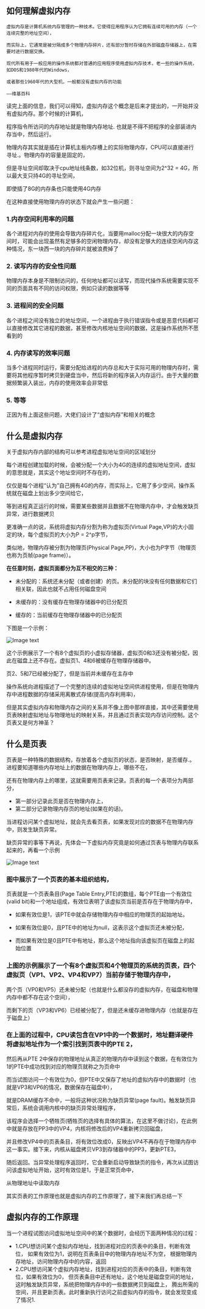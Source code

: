 ## 如何理解虚拟内存
```
虚拟内存是计算机系统内存管理的一种技术。它使得应用程序认为它拥有连续可用的内存（一个连续完整的地址空间），

而实际上，它通常是被分隔成多个物理内存碎片，还有部分暂时存储在外部磁盘存储器上，在需要时进行数据交换。

现代所有用于一般应用的操作系统都对普通的应用程序使用虚拟内存技术，老一些的操作系统，如DOS和1980年代的Windows，

或者那些1960年代的大型机，一般都没有虚拟内存的功能

——维基百科
```
读完上面的信息，我们可以得知，虚拟内存这个概念是后来才提出的，一开始并没有虚拟内存。那个时候的计算机，

程序指令所访问的内存地址就是物理内存地址. 也就是不得不把程序的全部装进内存当中，然后运行。

物理内存其实就是插在计算机主板内存槽上的实际物理内存，CPU可以直接进行寻址.。物理内存的容量是固定的，

但是寻址空间却取决于cpu地址线条数，如32位机，则寻址空间为2^32 = 4G，所以最大支只持4G的寻址空间，

即使插了8G的内存条也只能使用4G内存

在这种直接使用物理内存的状态下就会产生一些问题：

### 1.内存空间利用率的问题

各个进程对内存的使用会导致内存碎片化，当要用malloc分配一块很大的内存空间时，可能会出现虽然有足够多的空闲物理内存，却没有足够大的连续空闲内存这种情况，东一块西一块的内存碎片就被浪费掉了

### 2. 读写内存的安全性问题

物理内存本身是不限制访问的，任何地址都可以读写，而现代操作系统需要实现不同的页面具有不同的访问权限，例如只读的数据等等

### 3. 进程间的安全问题

各个进程之间没有独立的地址空间，一个进程由于执行错误指令或是恶意代码都可以直接修改其它进程的数据，甚至修改内核地址空间的数据，这是操作系统所不愿看到的

### 4. 内存读写的效率问题

当多个进程同时运行，需要分配给进程的内存总和大于实际可用的物理内存时，需要将其他程序暂时拷贝到硬盘当中，然后将新的程序装入内存运行。由于大量的数据频繁装入装出，内存的使用效率会非常低

### 5. 等等

正因为有上面这些问题，大佬们设计了“虚拟内存”和相关的概念

## 什么是虚拟内存

关于虚拟内存内部的结构可以参考进程虚拟地址空间的区域划分

每个进程创建加载的时候，会被分配一个大小为4G的连续的虚拟地址空间，虚拟的意思就是，其实这个地址空间时不存在的，

仅仅是每个进程“认为”自己拥有4G的内存，而实际上，它用了多少空间，操作系统就在磁盘上划出多少空间给它，

等到进程真正运行的时候，需要某些数据并且数据不在物理内存中，才会触发缺页异常，进行数据拷贝

更准确一点的说，系统将虚拟内存分割为称为虚拟页(Virtual Page,VP)的大小固定的块，每个虚拟页的大小为P = 2^p字节，

类似地，物理内存被分割为物理页(Physical Page,PP)，大小也为P字节（物理页也称为页帧(page frame)）。

**在任意时刻，虚拟页面都分为互不相交的三种：**

* 未分配的：系统还未分配（或者创建）的页。未分配的块没有任何数据和它们相关联，因此也就不占用任何磁盘空间

* 未缓存的：没有缓存在物理存储器中的已分配页

* 缓存的：当前缓存在物理存储器中的已分配页

下图是一个示例：

![Image text](img/1589180868.jpg)

这个示例展示了一个有8个虚拟页的小虚拟存储器，虚拟页0和3还没有被分配，因此在磁盘上还不存在。虚拟页1、4和6被缓存在物理存储器中。

页2、5和7已经被分配了，但是当前并未缓存在主存中

操作系统向进程描述了一个完整的连续的虚拟地址空间供进程使用，但是在物理内存中进程数据的存储采用离散式存储(提高内存利用率)，

但是其实虚拟内存和物理内存之间的关系并不像上图中那样直接，其中还需要使用页表映射虚拟地址与物理地址的映射关系，并且通过页表实现内存访问控制。这个页表又是何方神圣？

## 什么是页表

页表是一种特殊的数据结构，存放着各个虚拟页的状态，是否映射，是否缓存.。进程要知道哪些内存地址上的数据在物理内存上，哪些不在，

还有在物理内存上的哪里，这就需要用页表来记录。页表的每一个表项分为两部分，

* 第一部分记录此页是否在物理内存上，
* 第二部分记录物理内存页的地址(如果在的话)。

当进程访问某个虚拟地址，就会先去看页表，如果发现对应的数据不在物理内存中，则发生缺页异常。

缺页异常的事等下再说，先体会一下虚拟内存究竟是如何通过页表与物理内存联系起来的，再看一个示例

![Image text](img/1589181063.jpg)

### 图中展示了一个页表的基本组织结构，

页表就是一个页表条目(Page Table Entry,PTE)的数组，每个PTE由一个有效位(valid bit)和一个地址组成，有效位表明了该虚拟页当前是否存在于物理内存中，

* 如果有效位是1，该PTE中就会存储物理内存中相应的物理页的起始地址。

* 如果有效位是0，且PTE中的地址为null，这表示这个虚拟页还未被分配，

* 而如果有效位是0且PTE中有地址，那么这个地址指向该虚拟页在磁盘上的起始位置

### 上图的示例展示了一个有8个虚拟页和4个物理页的系统的页表，四个虚拟页（VP1、VP2、VP4和VP7）当前存储于物理内存中，

两个页（VP0和VP5）还未被分配（也就是什么都没存的虚拟内存，在磁盘和物理内存中都不存在这个空间），

而剩下的页（VP3和VP6）已经被分配了，但是还未缓存进物理内存（也就是存在于磁盘上）


### 在上面的过程中，CPU读包含在VP1中的一个数据时，地址翻译硬件将虚拟地址作为一个索引找到页表中的PTE 2，

然后再从PTE 2中保存的物理地址从真正的物理内存中读到这个数据，在有效位为1的PTE中成功找到对应的物理页就称之为页命中

而当试图访问一个有效位为0，但PTE中又保存了地址的虚拟内存中的数据时（也就是VP3和VP6的情况，数据保存在磁盘中），

就是DRAM缓存不命中，一般将这种状况称为缺页异常(page fault)。触发缺页异常后，系统会调用内核中的缺页异常处理程序，

该程序会选择一个牺牲页(牺牲页的选择有具体的算法，在这里不做讨论)，在此例中就是存放在PP3中的VP4，内核将修改后的VP4重新拷贝回磁盘，

并且修改VP4中的页表条目，将有效位改成0，反映出VP4不再存在于物理内存中这一事实。接下来，内核从磁盘拷贝VP3到存储器中的PP3，更新PTE3，

随后返回。当异常处理程序返回时，它会重新启动导致缺页的指令，再次从试图访问该虚拟地址开始，这时有效位是1，于是正常页命中，

从物理地址中读取内存

其实页表的工作原理也就是虚拟内存的工作原理了，接下来我们再总结一下

## 虚拟内存的工作原理

当一个进程试图访问虚拟地址空间中的某个数据时，会经历下面两种情况的过程：

* 1.CPU想访问某个虚拟内存地址，找到进程对应的页表中的条目，判断有效位， 如果有效位为1，说明在页表条目中的物理内存地址不为空，
  根据物理内存地址，访问物理内存中的内容，返回
* 2.CPU想访问某个虚拟内存地址，找到进程对应的页表中的条目，判断有效位，如果有效位为0，
   但页表条目中还有地址，这个地址是磁盘空间的地址，这时触发缺页异常，系统把物理内存中的一些数据拷贝到磁盘上，
   腾出所需的空间，并且更新页表。此时重新执行访问之前虚拟内存的指令，就会发现变成了情况1.





